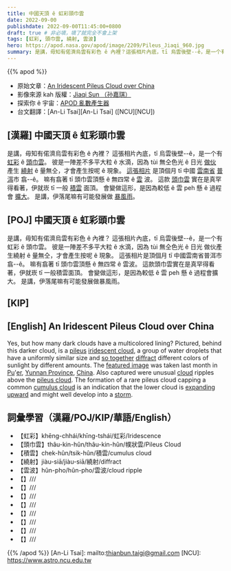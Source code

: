 ```yaml
---
title: 中國天頂 ê 虹彩頭巾雲
date: 2022-09-00
publishdate: 2022-09-00T11:45:00+0800
draft: true # 非必填，填了就完全不會上架
tags: [虹彩, 頭巾雲, 繞射, 雲波]
hero: https://apod.nasa.gov/apod/image/2209/Pileus_Jiaqi_960.jpg
summary: 是講，毋知有偌濟烏雲有彩色 ê 內裡？這張相片內底，tī 烏雲後壁--ê，是一个有虹彩 ê 頭巾雲。
---
```


{{% apod %}}

- 原始文章：[An Iridescent Pileus Cloud over China](https://apod.nasa.gov/apod/ap220900.html)
- 影像來源 kah 版權：[Jiaqi Sun （孙嘉琪）](https://m.weibo.cn/u/7430235891)
- 探索你 ê 宇宙：[APOD 亂數產生器](http://apod.nasa.gov/apod/random_apod.html)
- 台文翻譯：[An-Li Tsai][An-Li Tsai] ([NCU][NCU])

## [漢羅] 中國天頂 ê 虹彩頭巾雲
是講，毋知有偌濟烏雲有彩色 ê 內裡？
這張相片內底，tī 烏雲後壁--ê，是一个有 [虹彩][iridescent cloud] ê [頭巾雲][pileus]。
彼是一陣差不多平大粒 ê 水滴，因為 tùi 無仝色光 ê 日光 [做伙][so together] 產生 [繞射][diffract] ê 量無仝，才會產生按呢 ê 現象。
[這張相片][featured image] 是頂個月 tī 中國 [雲南省][Yunnan Province] [普][Pu][洱][er]市 翕--ê。
嘛有翕著 tī 頭巾雲頂懸 ê 無四常 ê [雲][cloud] 波。
這款 [頭巾雲][pileus cloud] 實在是真罕得看著，伊就崁 tī 一般 [積雲][cumulus cloud] 面頂。
會變做這形，是因為較低 ê 雲 peh 懸 ê 過程會 [擴大][expanding upward]。
是講，伊落尾嘛有可能發展做 [暴風雨][storm t]。


## [POJ] 中國天頂 ê 虹彩頭巾雲
是講，毋知有偌濟烏雲有彩色 ê 內裡？
這張相片內底，tī 烏雲後壁--ê，是一个有虹彩 ê 頭巾雲。
彼是一陣差不多平大粒 ê 水滴，因為 tùi 無仝色光 ê 日光 做伙產生繞射 ê 量無仝，才會產生按呢 ê 現象。
這張相片是頂個月 tī 中國雲南省普洱市翕--ê。
嘛有翕著 tī 頭巾雲頂懸 ê 無四常 ê 雲波。
這款頭巾雲實在是真罕得看著，伊就崁 tī 一般積雲面頂。
會變做這形，是因為較低 ê 雲 peh 懸 ê 過程會擴大。
是講，伊落尾嘛有可能發展做暴風雨。

## [KIP]

## [English] An Iridescent Pileus Cloud over China
Yes, but how many dark clouds have a multicolored lining?
Pictured, behind this darker cloud, is a [pileus][pileus] [iridescent cloud][iridescent cloud], a group of water droplets that have a uniformly similar size and [so together][so together] [diffract][diffract] different colors of sunlight by different amounts.
The [featured image][featured image] was taken last month in [Pu][Pu]'[er][er], [Yunnan Province][Yunnan Province], [China][China].
Also captured were unusual [cloud][cloud] ripples above the [pileus cloud][pileus cloud].
The formation of a rare pileus cloud capping a common [cumulus cloud][cumulus cloud] is an indication that the lower cloud is [expanding upward][expanding upward] and might well develop into a [storm][storm e].

## 詞彙學習（漢羅/POJ/KIP/華語/English）
- 【虹彩】khēng-chhái/khīng-tshái/虹彩/Iridescence
- 【頭巾雲】thâu-kin-hûn/thâu-kin-hûn/幞狀雲/Pileus Cloud
- 【積雲】chek-hûn/tsik-hûn/積雲/cumulus cloud
- 【繞射】jiàu-siā/jiàu-siā/繞射/diffract
- 【雲波】hûn-pho/hûn-pho/雲波/cloud ripple
- 【】///
- 【】///
- 【】///
- 【】///
- 【】///
- 【】///
- 【】///
- 【】///

{{% /apod %}}
[An-Li Tsai]: mailto:thianbun.taigi@gmail.com
[NCU]: https://www.astro.ncu.edu.tw

[copyright]: https://apod.nasa.gov/apod/fap/lib/about_apod.html#srapply

[pileus]:https://www.atoptics.co.uk/fz503.htm
[iridescent cloud]:https://en.wikipedia.org/wiki/Cloud_iridescence
[so together]:https://www.atoptics.co.uk/droplets/irid1.htm
[diffract]:https://en.wikipedia.org/wiki/Diffraction
[featured image]:https://m.weibo.cn/detail/4803180637195307
[Pu]:https://youtu.be/roWT-ETC504
[er]:https://en.wikipedia.org/wiki/Pu%27er_City
[Yunnan Province]:https://en.wikipedia.org/wiki/Yunnan
[China]:https://en.wikipedia.org/wiki/China
[cloud]:https://spaceplace.nasa.gov/cloud-scramble/en/
[pileus cloud]:https://en.wikipedia.org/wiki/Pileus_cloud
[cumulus cloud]:https://scool.larc.nasa.gov/GLOBE/cumulus.html
[expanding upward]:https://youtu.be/ZfssmGOPCM4
[storm e]:https://apod.nasa.gov/apod/ap210613.html
[storm t]:https://apod.tw/daily/20210613/
